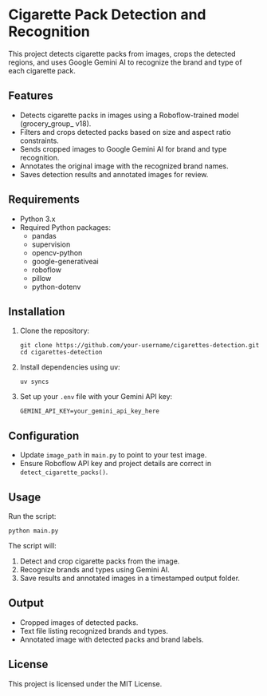 # Cigarette Pack Detection and Recognition

This project detects cigarette packs from images, crops the detected regions, and uses Google Gemini AI to recognize the brand and type of each cigarette pack.

## Features
- Detects cigarette packs in images using a Roboflow-trained model (grocery_group_ v18).
- Filters and crops detected packs based on size and aspect ratio constraints.
- Sends cropped images to Google Gemini AI for brand and type recognition.
- Annotates the original image with the recognized brand names.
- Saves detection results and annotated images for review.

## Requirements
- Python 3.x
- Required Python packages:
  - pandas
  - supervision
  - opencv-python
  - google-generativeai
  - roboflow
  - pillow
  - python-dotenv

## Installation

1. Clone the repository:
   ```
   git clone https://github.com/your-username/cigarettes-detection.git
   cd cigarettes-detection
   ```

2. Install dependencies using uv:
   ```
   uv syncs
   ```

3. Set up your `.env` file with your Gemini API key:
   ```
   GEMINI_API_KEY=your_gemini_api_key_here
   ```

## Configuration

- Update `image_path` in `main.py` to point to your test image.
- Ensure Roboflow API key and project details are correct in `detect_cigarette_packs()`.

## Usage

Run the script:
```
python main.py
```

The script will:
1. Detect and crop cigarette packs from the image.
2. Recognize brands and types using Gemini AI.
3. Save results and annotated images in a timestamped output folder.

## Output

- Cropped images of detected packs.
- Text file listing recognized brands and types.
- Annotated image with detected packs and brand labels.

## License
This project is licensed under the MIT License.